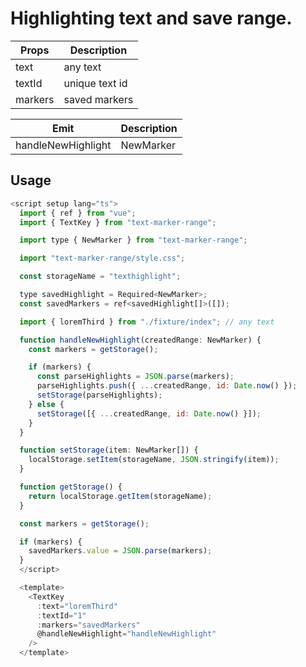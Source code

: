 # Highlighting text and save range.

| Props   | Description    |
| ------- | -------------- |
| text    | any text       |
| textId  | unique text id |
| markers | saved markers  |

| Emit               | Description |
| ------------------ | ----------- |
| handleNewHighlight | NewMarker   |

## Usage

```javascript
<script setup lang="ts">
  import { ref } from "vue";
  import { TextKey } from "text-marker-range";

  import type { NewMarker } from "text-marker-range";

  import "text-marker-range/style.css";

  const storageName = "texthighlight";

  type savedHighlight = Required<NewMarker>;
  const savedMarkers = ref<savedHighlight[]>([]);

  import { loremThird } from "./fixture/index"; // any text

  function handleNewHighlight(createdRange: NewMarker) {
    const markers = getStorage();

    if (markers) {
      const parseHighlights = JSON.parse(markers);
      parseHighlights.push({ ...createdRange, id: Date.now() });
      setStorage(parseHighlights);
    } else {
      setStorage([{ ...createdRange, id: Date.now() }]);
    }
  }

  function setStorage(item: NewMarker[]) {
    localStorage.setItem(storageName, JSON.stringify(item));
  }

  function getStorage() {
    return localStorage.getItem(storageName);
  }

  const markers = getStorage();

  if (markers) {
    savedMarkers.value = JSON.parse(markers);
  }
  </script>

  <template>
    <TextKey
      :text="loremThird"
      :textId="1"
      :markers="savedMarkers"
      @handleNewHighlight="handleNewHighlight"
    />
  </template>
```
